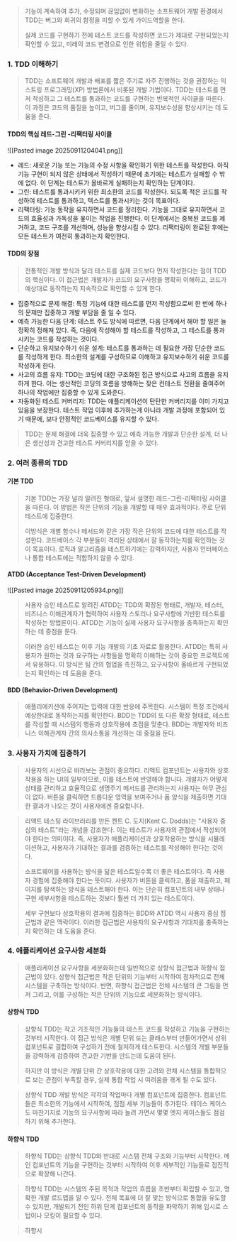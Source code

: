 > 기능이 계속하여 추가, 수정되며 끊임없이 변화하는 소프트웨어 개발 환경에서 TDD는 버그와 회귀의 함정을 피할 수 있게 가이드역할을 한다.
> 
> 실제 코드를 구현하기 전에 테스트 코드를 작성하면 코드가 제대로 구현되었는지 확인할 수 있고, 미래의 코드 변경으로 인한 위험을 줄일 수 있다.

### 1. TDD 이해하기

> TDD는 소프트웨어 개발과 배포를 짧은 주기로 자주 진행하는 것을 권장하는 익스트링 프로그래밍(XP) 방법론에서 비롯된 개발 기법이다. TDD는 테스트를 먼저 작성하고 그 테스트를 통과하는 코드를 구현하는 반복적인 사이클을 따른다. 이 과정은 코드의 품질을 높이고, 버그를 줄이며, 유지보수성을 향상시키는 데 도움을 준다.

#### TDD의 핵심 레드-그린 -리팩터링 사이클

![[Pasted image 20250911204041.png]]


- 레드: 새로운 기능 또는 기능의 수정 사항을 확인하기 위한 테스트를 작성한다. 아직 기능 구현이 되지 않은 상태에서 작성하기 때문에 초기에는 테스트가 실패할 수 밖에 없다. 이 단계는 테스트가 올바르게 실패하는지 확인하는 단계이다.
- 그린: 테스트를 통과시키키 위한 최소환의 코드를 작성한다. 되도록 적은 코드를 작성하여 테스트를 통과하고, 텍스트를 통과시키는 것이 목표이다.
- 리팩터링: 기능 동작을 유지하면서 코드를 정리한다. 기능을 그대로 유지하면서 코드의 효율성과 가독성을 옾이는 작업을 진행한다. 이 단계에서는 중복된 코드를 제거하고, 코드 구조를 개선하며, 성능을 향상시킬 수 있다. 리팩터링이 완료된 후에는 모든 테스트가 여전히 통과하는지 확인한다.
  
#### TDD의 장점

> 전통적인 개발 방식과 달리 테스트를 실제 코드보다 먼저 작성한다는 점이 TDD의 핵심이다. 이 접근법은 개발자가 코드의 요구사항을 명확히 이해하고, 코드가 예상대로 동작하는지 지속적으로 확인할 수 있게 한다.

- 집중적으로 문제 해결: 특정 기능에 대한 테스트를 먼저 작성함으로써 한 번에 하나의 문제만 집중하고 개발 부담을 줄 일 수 있다.
- 예측 가능한 다음 단계: 테스트 주도 방식에 따르면, 다음 단계에서 해야 할 일은 늘 정확히 정해져 있다. 즉,  다음에 작성해야 할 테스트를 작성하고, 그 테스트를 통과시키는 코드를 작성하는 것이다.
- 단순하고 유지보수하기 쉬운 설계: 테스트를 통과하는 데 필요한 가장 단순한 코드를 작성하게 한다. 최소한의 설계를 구성하므로 이해하고 유지보수하기 쉬운 코드를 작성하게 한다.
- 사고의 흐름 유지: TDD는 코딩에 대한 구조화된 접근 방식으로 사고의 흐름을 유지하게 한다. 이는 생산적인 코딩의 흐름을 방해하는 잦은 컨테스트 전환을 줄여주어 하나의 작업에만 집중할 수 있게 도와준다.
- 자동화된 테스트 커버리지: TDD는 애플리케이션이 탄탄한 커버리지를 이미 가지고 있음을 보장한다. 테스트 작업 이후에 추가하는게 아니라 개발 과정에 포함되어 있기 때문에, 보다 안정적인 코드베이스를 유지할 수 있다.
  
> TDD는 문제 해결에 더욱 집중할 수 있고 예측 가능한 개발과 단순한 설계, 더 나은 생산성과 견고한 테스트 커버리지를 얻을 수 있다.


### 2. 여러 종류의 TDD

#### 기본 TDD

> 기본 TDD는 가장 널리 알려진 형태로, 앞서 설명한 레드-그린-리팩터링 사이클을 따른다. 이 방법은 작은 단위의 기능을 개발할 때 매우 효과적이다. 주로 단위 테스트에 집중한다.
> 
> 이방식은 개별 함수나 메서드와 같은 가장 작은 단위의 코드에 대한 테스트를 작성한다. 코드베이스 각 부분들이 격리된 상태에서 잘 동작하는지를 확인하는 것이 목표이다. 로직과 알고리즘을 테스트하기에는 강력하지만, 사용자 인터페이스나 통합 테스트에는 적합하지 않을 수 있다.

#### ATDD (Acceptance Test-Driven Development)

![[Pasted image 20250911205934.png]]

> 사용자 승인 테스트로 알려진 ATDD는 TDD의 확장된 형태로, 개발자, 테스터, 비즈니스 이해관계자가 협력하여 사용자 스토리나 요구사항에 기반한 테스트를 작성하는 방법론이다. ATDD는 기능이 실제 사용자 요구사항을 충족하는지 확인하는 데 중점을 둔다.
> 
> 이러한 승인 테스트는 이후 기능 개발의 기초 자료로 활용한다. ATDD는 특히 사용자가 원하는 것과 요구하는 사항들을 명확히 이해하는 것이 중요한 프로젝트에서 유용하다. 이 방식은 팀 간의 협업을 촉진하고, 요구사항이 올바르게 구현되었는지 확인하는 데 도움을 준다.

#### BDD (Behavior-Driven Development)

> 애플리에키션에 주어지는 입력에 대한 반응에 주목한다. 시스템이 특정 조건에서 예상한대로 동작하는지를 확인한다. BDD는 TDD의 또 다른 확장 형태로, 테스트를 작성할 때 시스템의 행동과 상호작용에 초점을 맞춘다. BDD는 개발자와 비즈니스 이해관계자 간의 의사소통을 개선하는 데 중점을 둔다.

### 3. 사용자 가치에 집중하기

> 사용자의 시선으로 바라보는 관점이 중요하다. 리액트 컴포넌트는 사용자와 상호작용을 하는 UI의 일부이므로, 이를 테스트에 반영해야 합니다. 개발자가 어떻게 상태를 관리하고 효율적으로 생명주기 메서드를 관리하는지 사용자는 아무 관심이 없다. 버튼을 클릭하면 드롭다운 영역을 보여주거나 폼 양식을 제출하면 기대한 결과가 나오는 것이 사용자에겐 중요합니다.

> 리액트 테스팅 라이브러리를 만든 켄트 C. 도지(Kent C. Dodds)는 "사용자 중심의 테스트"라는 개념을 강조한다. 이는 테스트가 사용자의 관점에서 작성되어야 한다는 의미이다. 즉, 사용자가 애플리케이션과 상호작용하는 방식을 시뮬레이션하고, 사용자가 기대하는 결과를 검증하는 테스트를 작성해야 한다는 것이다.
> 
> 소프트웨어를 사용하는 방식을 닯은 테스트일수록 더 좋은 테스트이다. 즉 사용자 경험에 집중해야 한다는 뜻이다. 사용자가 버튼을 클릭하고, 폼을 제출하고, 페이지를 탐색하는 방식을 테스트해야 한다. 이는 단순히 컴포넌트의 내부 상태나 구현 세부사항을 테스트하는 것보다 훨씬 더 가치 있는 테스트이다.
> 
> 세부 구현보다 상호작용의 결과에 집중하는 BDD와 ATDD 역시 사용자 중심 접근법과 같은 맥락이다. 이러한 접근법은 사용자의 요구사항과 기대치를 충족하는지 확인하는 데 도움을 준다.

### 4. 애플리케이션 요구사항 세분화

> 애플리케이션 요구사항을 세분화하는데 일반적으로 상향식 접근법과 하향식 접근법이 있다. 상향식 접근법은 작은 단위의 기능부터 시작하여 점차적으로 전체 시스템을 구축하는 방식이다. 반면, 하향식 접근법은 전체 시스템의 큰 그림을 먼저 그리고, 이를 구성하는 작은 단위의 기능으로 세분화하는 방식이다.

#### 상향식 TDD

> 상향식 TDD는 작고 기초적인 기능들의 테스트 코드를 작성하고 기능을 구현하는 것부터 시작한다. 이 접근 방식은 개별 단위 또는 클래스부터 만들어가면서 상위 컴포넌트로 결합하여 구성하기 전에 철저하게 테스트한다. 시스템의 개별 부분들을 강력하게 검증하여 견고한 기반을 만드는데 도움이 된다.
> 
> 하지만 이 방식은 개별 단위 간 상호작용에 대한 고려와 전체 시스템을 통합적으로 보는 관점이 부족할 경우, 실제 통합 작업 시 여려움을 겪게 될 수도 있다.

> 상향식 TDD 개발 방식은 각각의 작업마다 개별 컴포넌트에 집중한다. 컴포넌트들은 최소한의 기능에서 시작하여, 점점 세부 기능들이 추가된다. 테이스 케이스도 마찬기지로 기능의 요구사항에 따라 늘려 가면서 몇몇 엣지 케이스들도 점검하기 위해 추가한다.

#### 하향식 TDD

> 하향식 TDD는 상향식 TDD와 반대로 시스템 전체 구조와 기능부터 시작한다. 메인 컴포넌트의 기능을 구현하는 것부터 시작하여 이후 세부적인 기능들로 점진적으로 확장해 나간다.

> 하향식 TDD는 시스템의 주된 목적과 작업의 흐름을 초반부터 확립할 수 있고, 명확한 개발 로드맵을 알 수 있다. 전체 목표에 더 잘 맞는 방식으로 통합을 유도할수 있지만, 개발되기 전인 하위 단계 컴포넌트의 동작을 파악하기 위해 임시로 스텁이나 모킹이 필요할 수 있다.

> 하향시

